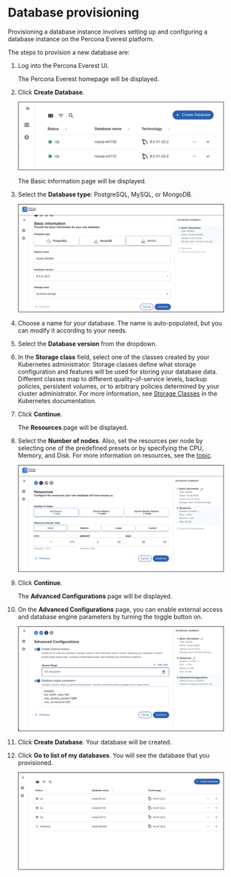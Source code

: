 # Database provisioning

Provisioning a database instance involves setting up and configuring a database instance on the Percona Everest platform. 

The steps to provision a new database are:

1. Log into the Percona Everest UI. 

    The Percona Everest homepage will be displayed.

2. Click **Create Database**.

    ![!image](images/everest_db_provision.png)

    The Basic information page will be displayed.

3. Select the **Database type**: PostgreSQL, MySQL, or MongoDB.

    ![!image](images/everest_choose_db_type.png)

4. Choose a name for your database. The name is auto-populated, but you can modify it according to your needs.

5. Select the **Database version** from the dropdown.

6. In the **Storage class** field, select one of the classes created by your Kubernetes administrator. Storage classes define what storage configuration and features will be used for storing your database data. Different classes map to different quality-of-service levels, backup policies, persistent volumes, or to arbitrary policies determined by your cluster administrator. For more information, see [Storage Classes](https://kubernetes.io/docs/concepts/storage/storage-classes/) in the Kubernetes documentation. 

7. Click **Continue**.

    The **Resources** page will be displayed.

8.  Select the **Number of nodes**. Also, set the resources per node by selecting one of the predefined presets or by specifying the CPU, Memory, and Disk. For more information on resources, see the [topic]().

    ![!image](images/everest_db_scaling.png)

9.  Click **Continue**. 

    The **Advanced Configurations** page will be displayed.

10. On the **Advanced Configurations** page, you can enable external access and database engine parameters by turning the toggle button on.

    ![!image](images/enable_advanced_config.png)

11. Click **Create Database**. Your database will be created.
12. Click **Go to list of my databases**. You will see the database that you provisioned.

    ![!image](images/everest_provisioned_db.png)